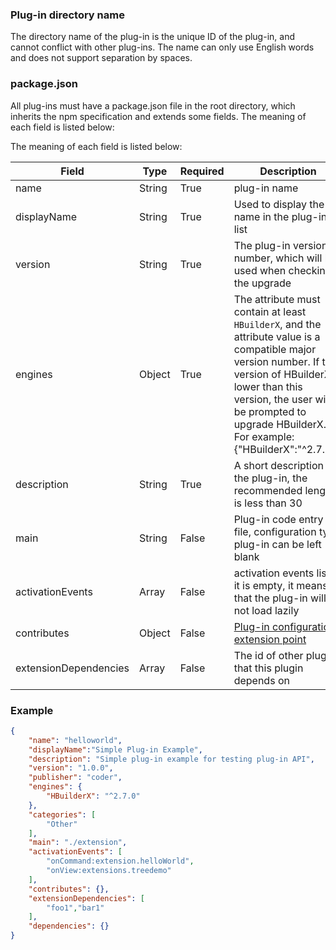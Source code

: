 ### Plug-in directory name

The directory name of the plug-in is the unique ID of the plug-in, and cannot conflict with other plug-ins. The name can only use English words and does not support separation by spaces.

### package.json

All plug-ins must have a package.json file in the root directory, which inherits the npm specification and extends some fields. The meaning of each field is listed below:

The meaning of each field is listed below:

|Field								|Type		|Required	|Description																																			|
|--										|--			|--				|--																																						|
|name									|String	|True			|plug-in name																																|
|displayName					|String	|True			|Used to display the name in the plug-in list																	|
|version							|String	|True			|The plug-in version number, which will be used when checking the upgrade		|
|engines							|Object	|True			|The attribute must contain at least `HBuilderX`, and the attribute value is a compatible major version number. If the version of HBuilderX is lower than this version, the user will be prompted to upgrade HBuilderX. For example: {"HBuilderX":"^2.7.0"}.|
|description					|String	|True			|A short description of the plug-in, the recommended length is less than 30	|
|main									|String	|False		|Plug-in code entry file, configuration type plug-in can be left blank																								|
|activationEvents			|Array	|False		|activation events list. If it is empty, it means that the plug-in will not load lazily												|
|contributes					|Object	|False		|[Plug-in configuration extension point](/ExtensionDocs/ContributionPoints/README.md)	|
|extensionDependencies|Array	|False		|The id of other plugins that this plugin depends on																										|


### Example

``` json
{
    "name": "helloworld",
    "displayName":"Simple Plug-in Example",
    "description": "Simple plug-in example for testing plug-in API",
    "version": "1.0.0",
    "publisher": "coder",
    "engines": {
        "HBuilderX": "^2.7.0"
    },
    "categories": [
        "Other"
    ],
    "main": "./extension",
    "activationEvents": [
        "onCommand:extension.helloWorld",
        "onView:extensions.treedemo"
    ],
    "contributes": {},
    "extensionDependencies": [
        "foo1","bar1"
    ],
    "dependencies": {}
}

```

